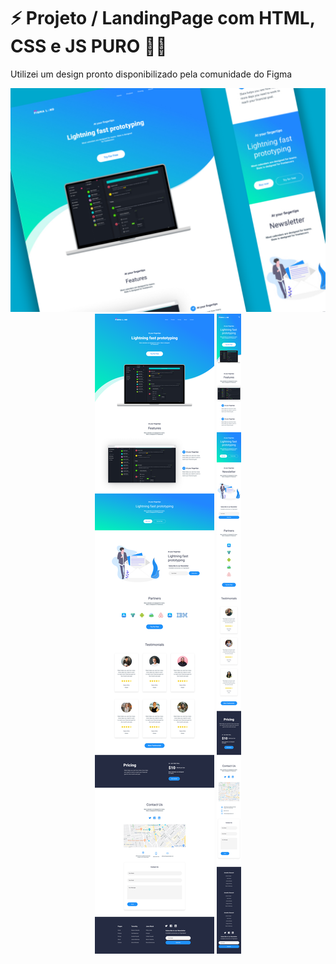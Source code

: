 <h1>⚡ Projeto / LandingPage com HTML, CSS e JS PURO 👨‍💻</h1>

<p>Utilizei um design pronto disponibilizado pela comunidade do Figma </p>

<p align="center">
  <img src="MODELO.png" title="Imagem modelo para o desenvolvimento desta pagina">
  <img src="ModeloDesktop.png" title="Imagem modelo Desktop">
  <img src="modeloMobile.png" title="Imagem modelo Mobille">
</p>
